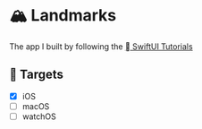 # 🏔 Landmarks

The app I built by following the [ SwiftUI Tutorials](https://developer.apple.com/tutorials/swiftui)

## 🎯 Targets
- [x] iOS
- [ ] macOS
- [ ] watchOS

